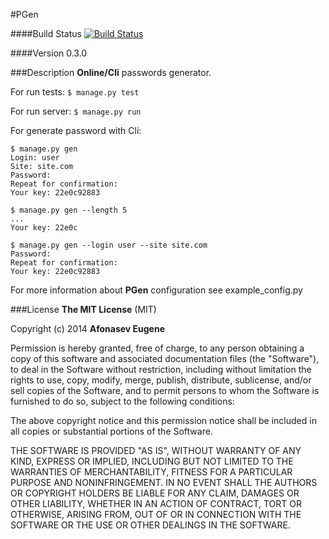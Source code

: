 #PGen

####Build Status [![Build Status](https://drone.io/github.com/Afonasev/PGen/status.png)](https://drone.io/github.com/Afonasev/PGen/latest)

####Version 0.3.0

###Description
**Online/Cli** passwords generator.

For run tests: `$ manage.py test`

For run server: `$ manage.py run`

For generate password with Cli:
```
$ manage.py gen
Login: user
Site: site.com
Password:
Repeat for confirmation:
Your key: 22e0c92883
```

```
$ manage.py gen --length 5
...
Your key: 22e0c
```

```
$ manage.py gen --login user --site site.com
Password:
Repeat for confirmation:
Your key: 22e0c92883
```

For more information about **PGen** configuration see example_config.py

###License
**The MIT License** (MIT)

Copyright (c) 2014 **Afonasev Eugene**

Permission is hereby granted, free of charge, to any person obtaining a copy
of this software and associated documentation files (the "Software"), to deal
in the Software without restriction, including without limitation the rights
to use, copy, modify, merge, publish, distribute, sublicense, and/or sell
copies of the Software, and to permit persons to whom the Software is
furnished to do so, subject to the following conditions:

The above copyright notice and this permission notice shall be included in all
copies or substantial portions of the Software.

THE SOFTWARE IS PROVIDED "AS IS", WITHOUT WARRANTY OF ANY KIND, EXPRESS OR
IMPLIED, INCLUDING BUT NOT LIMITED TO THE WARRANTIES OF MERCHANTABILITY,
FITNESS FOR A PARTICULAR PURPOSE AND NONINFRINGEMENT. IN NO EVENT SHALL THE
AUTHORS OR COPYRIGHT HOLDERS BE LIABLE FOR ANY CLAIM, DAMAGES OR OTHER
LIABILITY, WHETHER IN AN ACTION OF CONTRACT, TORT OR OTHERWISE, ARISING FROM,
OUT OF OR IN CONNECTION WITH THE SOFTWARE OR THE USE OR OTHER DEALINGS IN THE
SOFTWARE.
